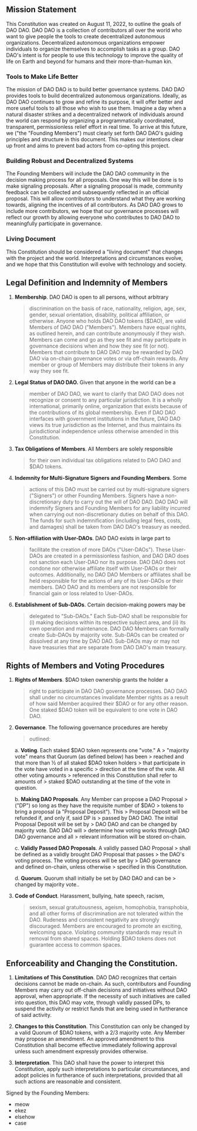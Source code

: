 ## Mission Statement

This Constitution was created on August 11, 2022, to outline the goals
of DAO DAO. DAO DAO is a collection of contributors all over the world
who want to give people the tools to create decentralized autonomous
organizations. Decentralized autonomous organizations empower
individuals to organize themselves to accomplish tasks as a group. DAO
DAO's intent is for people to use this technology to improve the quality
of life on Earth and beyond for humans and their more-than-human kin.

### Tools to Make Life Better

The mission of DAO DAO is to build better governance systems. DAO DAO
provides tools to build decentralized autonomous organizations. Ideally,
as DAO DAO continues to grow and refine its purpose, it will offer
better and more useful tools to all those who wish to use them. Imagine
a day when a natural disaster strikes and a decentralized network of
individuals around the world can respond by organizing a
programmatically coordinated, transparent, permissionless relief effort
in real time. To arrive at this future, we ("the "Founding Members")
must clearly set forth DAO DAO's guiding principles and structure in
this document. This makes our intentions clear up front and aims to
prevent bad actors from co-opting this project.

### Building Robust and Decentralized Systems

The Founding Members will include the DAO DAO community in the decision
making process for all proposals. One way this will be done is to make
signaling proposals. After a signaling proposal is made, community
feedback can be collected and subsequently reflected in an official
proposal. This will allow contributors to understand what they are
working towards, aligning the incentives of all contributors. As DAO DAO
grows to include more contributors, we hope that our governance
processes will reflect our growth by allowing everyone who contributes
to DAO DAO to meaningfully participate in governance.

### Living Document

This Constitution should be considered a "living document" that changes
with the project and the world. Interpretations and circumstances
evolve, and we hope that this Constitution will evolve with technology
and society.

## Legal Definition and Indemnity of Members

1.  **Membership**. DAO DAO is open to all persons, without arbitrary
    > discrimination on the basis of race, nationality, religion, age,
    > sex, gender, sexual orientation, disability, political
    > affiliation, or otherwise. Anyone who holds DAO DAO tokens
    > (\$DAO), are valid Members of DAO DAO ("Members"). Members have
    > equal rights, as outlined herein, and can contribute anonymously
    > if they wish. Members can come and go as they see fit and may
    > participate in governance decisions when and how they see fit (or
    > not). Members that contribute to DAO DAO may be rewarded by DAO
    > DAO via on-chain governance votes or via off-chain rewards. Any
    > member or group of Members may distribute their tokens in any way
    > they see fit.

2.  **Legal Status of DAO DAO.** Given that anyone in the world can be a
    > member of DAO DAO, we want to clarify that DAO DAO does not
    > recognize or consent to any particular jurisdiction. It is a
    > wholly international, primarily online, organization that exists
    > because of the contributions of its global membership. Even if DAO
    > DAO interfaces with government institutions in the future, DAO DAO
    > views its true jurisdiction as the Internet, and thus maintains
    > its jurisdictional independence unless otherwise amended in this
    > Constitution.

3.  **Tax Obligations of Members**. All Members are solely responsible
    > for their own individual tax obligations related to DAO DAO and
    > \$DAO tokens.

4.  **Indemnity for Multi-Signature Signers and Founding Members**. Some
    > actions of this DAO must be carried out by multi-signature signers
    > ("Signers") or other Founding Members. Signers have a
    > non-discretionary duty to carry out the will of DAO DAO. DAO DAO
    > will indemnify Signers and Founding Members for any liability
    > incurred when carrying out non-discretionary duties on behalf of
    > this DAO. The funds for such indemnification (including legal
    > fees, costs, and damages) shall be taken from DAO DAO's treasury
    > as needed.

5.  **Non-affiliation with User-DAOs**. DAO DAO exists in large part to
    > facilitate the creation of more DAOs ("User-DAOs"). These
    > User-DAOs are created in a permissionless fashion, and DAO DAO
    > does not sanction each User-DAO nor its purpose. DAO DAO does not
    > condone nor otherwise affiliate itself with User-DAOs or their
    > outcomes. Additionally, no DAO DAO Members or affiliates shall be
    > held responsible for the actions of any of its User-DAOs or their
    > members. DAO DAO and its members are not responsible for financial
    > gain or loss related to User-DAOs.

6.  **Establishment of Sub-DAOs**. Certain decision-making powers may be
    > delegated to "Sub-DAOs." Each Sub-DAO shall be responsible for (i)
    > making decisions within its respective subject area, and (ii) its
    > own operation and maintenance. DAO DAO Members can formally create
    > Sub-DAOs by majority vote. Sub-DAOs can be created or dissolved at
    > any time by DAO DAO. Sub-DAOs may or may not have treasuries that
    > are separate from DAO DAO's main treasury.

## Rights of Members and Voting Procedures

1.  **Rights of Members**. \$DAO token ownership grants the holder a
    > right to participate in DAO DAO governance processes. DAO DAO
    > shall under no circumstances invalidate Member rights as a result
    > of how said Member acquired their \$DAO or for any other reason.
    > One staked \$DAO token will be equivalent to one vote in DAO DAO.

2.  **Governance**. The following governance procedures are hereby
    > outlined:

    a.  **Voting**. Each staked \$DAO token represents one "vote." A
        > "majority vote" means that Quorum (as defined below) has been
        > reached and that more than ½ of all staked \$DAO token holders
        > that participate in the vote have voted in a specific
        > direction at the time of the vote. All other voting amounts
        > referenced in this Constitution shall refer to amounts of
        > staked \$DAO outstanding at the time of the vote in question.

    b.  **Making DAO Proposals**. Any Member can propose a DAO Proposal
        > ("DP") so long as they have the requisite number of \$DAO
        > tokens to bring a proposal (a "Proposal Deposit"). This
        > Proposal Deposit will be refunded if, and only if, said DP is
        > passed by DAO DAO. The initial Proposal Deposit will be set by
        > DAO DAO and can be changed by majority vote. DAO DAO will
        > determine how voting works through DAO DAO governance and all
        > relevant information will be stored on-chain.

    c.  **Validly Passed DAO Proposals**. A validly passed DAO Proposal
        > shall be defined as a validly brought DAO Proposal that passes
        > the DAO's voting process. The voting process will be set by
        > DAO governance and defined on-chain, unless otherwise
        > specified in this Constitution.

    d.  **Quorum**. Quorum shall initially be set by DAO DAO and can be
        > changed by majority vote..

3.  **Code of Conduct**. Harassment, bullying, hate speech, racism,
    > sexism, sexual gratuitousness, ageism, homophobia, transphobia,
    > and all other forms of discrimination are not tolerated within the
    > DAO. Rudeness and consistent negativity are strongly discouraged.
    > Members are encouraged to promote an exciting, welcoming space.
    > Violating community standards may result in removal from shared
    > spaces. Holding \$DAO tokens does not guarantee access to common
    > spaces.

## Enforceability and Changing the Constitution.

1.  **Limitations of This Constitution**. DAO DAO recognizes that certain decisions cannot be made on-chain. As such, contributors and Founding Members may carry out off-chain decisions and initiatives without DAO approval, when appropriate. If the necessity of such initiatives are called into question, this DAO may vote, through validly passed DPs, to suspend the activity or restrict funds that are being used in furtherance of said activity. 

2.  **Changes to this Constitution**. This Constitution can only be changed by a valid Quorum of \$DAO tokens, with a 2/3 majority vote. Any Member may propose an amendment. An approved amendment to this Constitution shall become effective immediately following approval unless such amendment expressly provides otherwise.

3.  **Interpretation**. This DAO shall have the power to interpret this Constitution, apply such interpretations to particular circumstances, and adopt policies in furtherance of such interpretations, provided that all such actions are reasonable and consistent.

Signed by the Founding Members:

- meow
- ekez
- elsehow
- case
